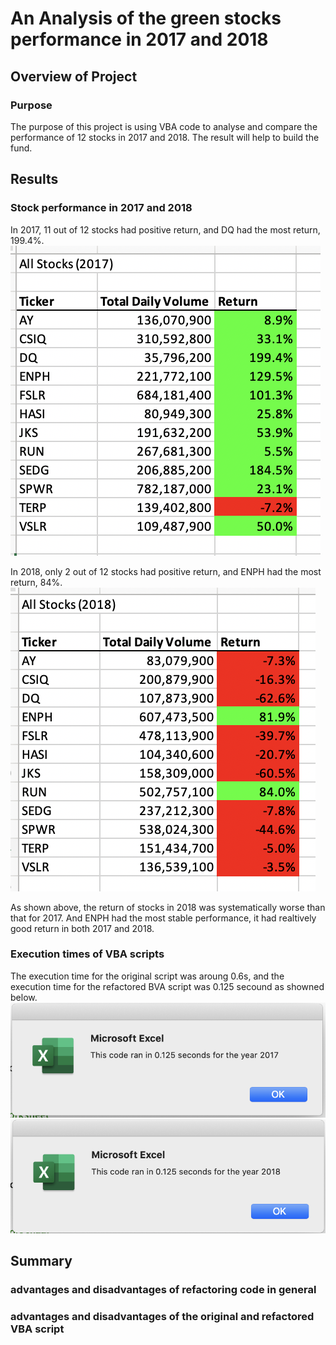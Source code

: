 # An Analysis of the green stocks performance in 2017 and 2018
## Overview of Project
### Purpose
The purpose of this project is using VBA code to analyse and compare the performance of 12 stocks in 2017 and 2018. The result will help to build the fund.

## Results
### Stock performance in 2017 and 2018
In 2017, 11 out of 12 stocks had positive return, and DQ had the most return, 199.4%.
![2017_Result](Resources/2017_Result.png)

In 2018, only 2 out of 12 stocks had positive return, and ENPH had the most return, 84%. 
![2018_Result](Resources/2018_Result.png)

As shown above, the return of stocks in 2018 was systematically worse than that for 2017. And ENPH had the most stable performance, it had realtively good return in both 2017 and 2018.

### Execution times of VBA scripts
The execution time for the original script was aroung 0.6s, and the execution time for the refactored BVA script was 0.125 secound as showned below.
![VBA_Challenge_2017](Resources/VBA_Challenge_2017.png)
![VBA_Challenge_2018](Resources/VBA_Challenge_2018.png)


## Summary
### advantages and disadvantages of refactoring code in general 
### advantages and disadvantages of the original and refactored VBA script

